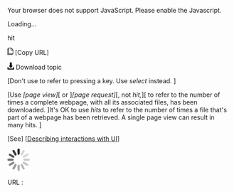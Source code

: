 Your browser does not support JavaScript. Please enable the Javascript.

Loading...

hit

![Copy URL](hit_files/Copy.png) [Copy URL]

![Download](hit_files/Download.png)
Download topic

[Don't use to refer to pressing a key. Use *select* instead. ]

[Use *[page view]*[ or ]*[page request]*[, not *hit,*][ to refer to the number of times a complete webpage, with all its associated files, has been downloaded. ]It's OK to use *hits* to refer to the number of times a file that's part of a webpage has been retrieved. A single page view can result in many hits. ]

[See] [[Describing interactions with UI](https://worldready.cloudapp.net/Styleguide/Read?id=2700&topicid=26472)]

![In progress](hit_files/activity-large.gif)

URL :


